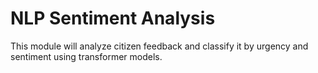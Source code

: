 # NLP Sentiment Analysis
This module will analyze citizen feedback and classify it by urgency and sentiment using transformer models.
